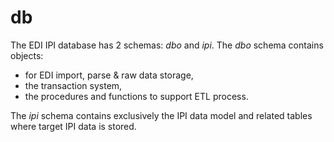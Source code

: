 # db

The EDI IPI database has 2 schemas: *dbo* and *ipi*. The *dbo* schema contains objects:

 - for EDI import, parse & raw data storage, 
 - the transaction system, 
 - the procedures and functions to support ETL process.

The *ipi* schema contains exclusively the IPI data model and related tables where target IPI data is stored.